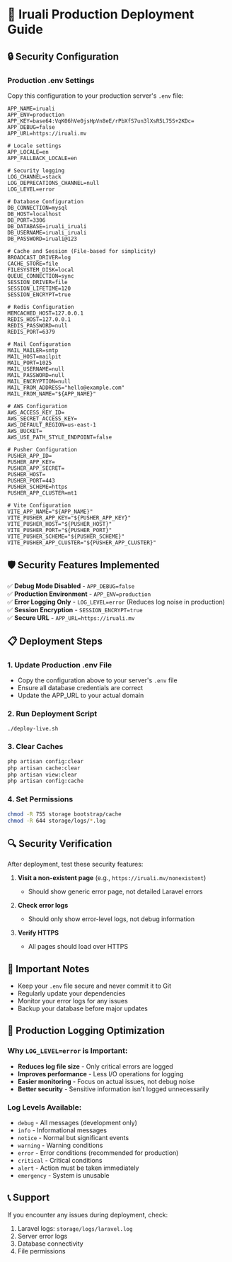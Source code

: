# 🚀 Iruali Production Deployment Guide

## 🔒 Security Configuration

### Production .env Settings
Copy this configuration to your production server's `.env` file:

```env
APP_NAME=iruali
APP_ENV=production
APP_KEY=base64:VqK06hVe0jsHpVn8eE/rPbXfS7un3lXsR5L75S+2KDc=
APP_DEBUG=false
APP_URL=https://iruali.mv

# Locale settings
APP_LOCALE=en
APP_FALLBACK_LOCALE=en

# Security logging
LOG_CHANNEL=stack
LOG_DEPRECATIONS_CHANNEL=null
LOG_LEVEL=error

# Database Configuration
DB_CONNECTION=mysql
DB_HOST=localhost
DB_PORT=3306
DB_DATABASE=iruali_iruali
DB_USERNAME=iruali_iruali
DB_PASSWORD=iruali@123

# Cache and Session (File-based for simplicity)
BROADCAST_DRIVER=log
CACHE_STORE=file
FILESYSTEM_DISK=local
QUEUE_CONNECTION=sync
SESSION_DRIVER=file
SESSION_LIFETIME=120
SESSION_ENCRYPT=true

# Redis Configuration
MEMCACHED_HOST=127.0.0.1
REDIS_HOST=127.0.0.1
REDIS_PASSWORD=null
REDIS_PORT=6379

# Mail Configuration
MAIL_MAILER=smtp
MAIL_HOST=mailpit
MAIL_PORT=1025
MAIL_USERNAME=null
MAIL_PASSWORD=null
MAIL_ENCRYPTION=null
MAIL_FROM_ADDRESS="hello@example.com"
MAIL_FROM_NAME="${APP_NAME}"

# AWS Configuration
AWS_ACCESS_KEY_ID=
AWS_SECRET_ACCESS_KEY=
AWS_DEFAULT_REGION=us-east-1
AWS_BUCKET=
AWS_USE_PATH_STYLE_ENDPOINT=false

# Pusher Configuration
PUSHER_APP_ID=
PUSHER_APP_KEY=
PUSHER_APP_SECRET=
PUSHER_HOST=
PUSHER_PORT=443
PUSHER_SCHEME=https
PUSHER_APP_CLUSTER=mt1

# Vite Configuration
VITE_APP_NAME="${APP_NAME}"
VITE_PUSHER_APP_KEY="${PUSHER_APP_KEY}"
VITE_PUSHER_HOST="${PUSHER_HOST}"
VITE_PUSHER_PORT="${PUSHER_PORT}"
VITE_PUSHER_SCHEME="${PUSHER_SCHEME}"
VITE_PUSHER_APP_CLUSTER="${PUSHER_APP_CLUSTER}"
```

## 🛡️ Security Features Implemented

✅ **Debug Mode Disabled** - `APP_DEBUG=false`  
✅ **Production Environment** - `APP_ENV=production`  
✅ **Error Logging Only** - `LOG_LEVEL=error` (Reduces log noise in production)  
✅ **Session Encryption** - `SESSION_ENCRYPT=true`  
✅ **Secure URL** - `APP_URL=https://iruali.mv`  

## 📋 Deployment Steps

### 1. Update Production .env File
- Copy the configuration above to your server's `.env` file
- Ensure all database credentials are correct
- Update the APP_URL to your actual domain

### 2. Run Deployment Script
```bash
./deploy-live.sh
```

### 3. Clear Caches
```bash
php artisan config:clear
php artisan cache:clear
php artisan view:clear
php artisan config:cache
```

### 4. Set Permissions
```bash
chmod -R 755 storage bootstrap/cache
chmod -R 644 storage/logs/*.log
```

## 🔍 Security Verification

After deployment, test these security features:

1. **Visit a non-existent page** (e.g., `https://iruali.mv/nonexistent`)
   - Should show generic error page, not detailed Laravel errors

2. **Check error logs**
   - Should only show error-level logs, not debug information

3. **Verify HTTPS**
   - All pages should load over HTTPS

## 🚨 Important Notes

- Keep your `.env` file secure and never commit it to Git
- Regularly update your dependencies
- Monitor your error logs for any issues
- Backup your database before major updates

## 📝 Production Logging Optimization

### Why `LOG_LEVEL=error` is Important:
- **Reduces log file size** - Only critical errors are logged
- **Improves performance** - Less I/O operations for logging
- **Easier monitoring** - Focus on actual issues, not debug noise
- **Better security** - Sensitive information isn't logged unnecessarily

### Log Levels Available:
- `debug` - All messages (development only)
- `info` - Informational messages
- `notice` - Normal but significant events
- `warning` - Warning conditions
- `error` - Error conditions (recommended for production)
- `critical` - Critical conditions
- `alert` - Action must be taken immediately
- `emergency` - System is unusable

## 📞 Support

If you encounter any issues during deployment, check:
1. Laravel logs: `storage/logs/laravel.log`
2. Server error logs
3. Database connectivity
4. File permissions 